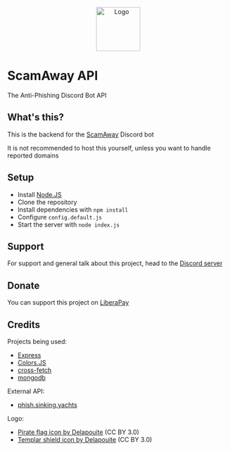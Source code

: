 <p align="center"><img src="https://github.com/Xenorio/ScamAway/raw/main/logo.png" alt="Logo" width="100"></p>

# ScamAway API
The Anti-Phishing Discord Bot API

## What's this?
This is the backend for the [ScamAway](https://github.com/Xenorio/ScamAway/) Discord bot

It is not recommended to host this yourself, unless you want to handle reported domains

## Setup
- Install [Node.JS](https://nodejs.org)
- Clone the repository
- Install dependencies with ``npm install``
- Configure ``config.default.js``
- Start the server with ``node index.js``

## Support
For support and general talk about this project, head to the [Discord server](https://discord.xenorio.xyz)

## Donate
You can support this project on [LiberaPay](https://liberapay.com/Xenorio)

## Credits
Projects being used:
- [Express](https://github.com/expressjs/express)
- [Colors.JS](https://github.com/Marak/colors.js)
- [cross-fetch](https://github.com/lquixada/cross-fetch)
- [mongodb](https://github.com/mongodb/node-mongodb-native)

External API:
- [phish.sinking.yachts](https://phish.sinking.yachts/docs)

Logo:
- [Pirate flag icon by Delapouite](https://game-icons.net/1x1/delapouite/pirate-flag.html) (CC BY 3.0)
- [Templar shield icon by Delapouite](https://game-icons.net/1x1/delapouite/templar-shield.html) (CC BY 3.0)
